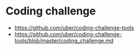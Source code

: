 # Coding challenge

- https://github.com/uber/coding-challenge-tools
- https://github.com/uber/coding-challenge-tools/blob/master/coding_challenge.md
